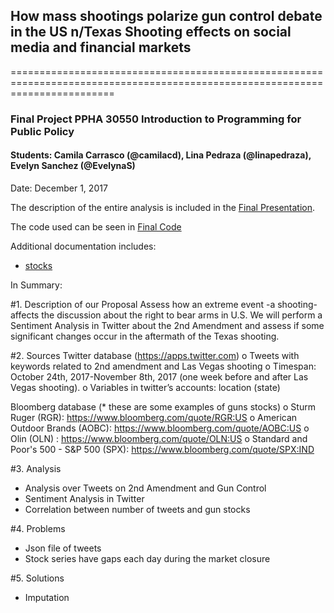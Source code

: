 ## How mass shootings polarize gun control debate in the US n/Texas Shooting effects on social media and financial markets
==============================================================================================================================
### **Final Project PPHA 30550** Introduction to Programming for Public Policy
#### Students: Camila Carrasco (@camilacd), Lina Pedraza (@linapedraza), Evelyn Sanchez (@EvelynaS)
Date: December 1, 2017

The description of the entire analysis is included in the [Final Presentation](https://github.com/camilacd/Final-Project-2nd-Amendment/blob/master/GunControlPresentation.pdf).

The code used can be seen in [Final Code](https://github.com/camilacd/Final-Project-2nd-Amendment/blob/master/FinalCode.ipynb)

Additional documentation includes:
- [stocks]()

In Summary:

#1. Description of our Proposal
Assess how an extreme event -a shooting- affects the discussion about the right to bear arms in U.S. We will perform a Sentiment Analysis in Twitter about the 2nd Amendment and assess if some significant changes occur in the aftermath of the Texas shooting. 

#2. Sources
Twitter database (https://apps.twitter.com)
o   Tweets with keywords related to 2nd amendment and Las Vegas shooting
o   Timespan: October 24th, 2017-November 8th, 2017 (one week before and after Las Vegas shooting).
o   Variables in twitter’s accounts: location (state)

Bloomberg database (* these are some examples of guns stocks)
o   Sturm Ruger (RGR): https://www.bloomberg.com/quote/RGR:US 
o   American Outdoor Brands (AOBC): https://www.bloomberg.com/quote/AOBC:US 
o   Olin (OLN) : https://www.bloomberg.com/quote/OLN:US
o   Standard and Poor's 500 - S&P 500 (SPX): https://www.bloomberg.com/quote/SPX:IND

#3. Analysis
- Analysis over Tweets on 2nd Amendment and Gun Control
- Sentiment Analysis in Twitter
- Correlation between number of tweets and gun stocks

#4. Problems
- Json file of tweets
- Stock series have gaps each day during the market closure

#5. Solutions
- Imputation



